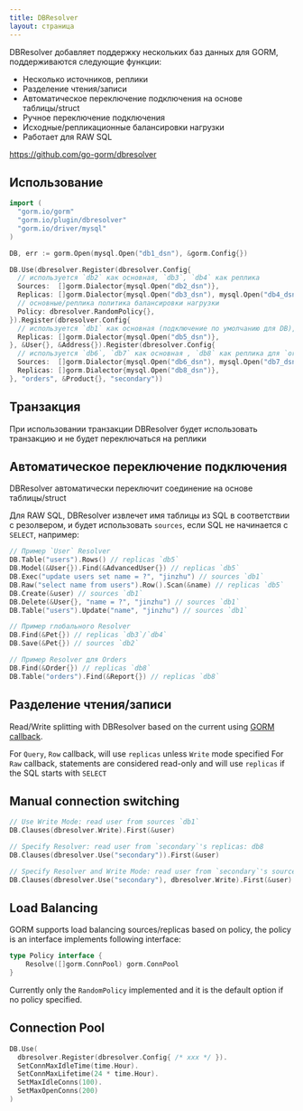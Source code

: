 ```yaml
---
title: DBResolver
layout: страница
---
```


DBResolver добавляет поддержку нескольких баз данных для GORM, поддерживаются следующие функции:

* Несколько источников, реплики
* Разделение чтения/записи
* Автоматическое переключение подключения на основе таблицы/struct
* Ручное переключение подключения
* Исходные/репликационные балансировки нагрузки
* Работает для RAW SQL

https://github.com/go-gorm/dbresolver

## Использование

```go
import (
  "gorm.io/gorm"
  "gorm.io/plugin/dbresolver"
  "gorm.io/driver/mysql"
)

DB, err := gorm.Open(mysql.Open("db1_dsn"), &gorm.Config{})

DB.Use(dbresolver.Register(dbresolver.Config{
  // используется `db2` как основная, `db3`, `db4` как реплика
  Sources:  []gorm.Dialector{mysql.Open("db2_dsn")},
  Replicas: []gorm.Dialector{mysql.Open("db3_dsn"), mysql.Open("db4_dsn")},
  // основные/реплика политика балансировки нагрузки
  Policy: dbresolver.RandomPolicy{},
}).Register(dbresolver.Config{
  // используется `db1` как основная (подключение по умолчанию для DB), `db5` как реплика  для `User`, `Address`
  Replicas: []gorm.Dialector{mysql.Open("db5_dsn")},
}, &User{}, &Address{}).Register(dbresolver.Config{
  // используется `db6`, `db7` как основная , `db8` как реплика для `orders`, `Product`
  Sources:  []gorm.Dialector{mysql.Open("db6_dsn"), mysql.Open("db7_dsn")},
  Replicas: []gorm.Dialector{mysql.Open("db8_dsn")},
}, "orders", &Product{}, "secondary"))
```

## Транзакция

При использовании транзакции DBResolver будет использовать транзакцию и не будет переключаться на реплики

## Автоматическое переключение подключения

DBResolver автоматически переключит соединение на основе таблицы/struct

Для RAW SQL, DBResolver извлечет имя таблицы из SQL в соответствии с резолвером, и будет использовать `sources`, если SQL не начинается с `SELECT`, например:

```go
// Пример `User` Resolver
DB.Table("users").Rows() // replicas `db5`
DB.Model(&User{}).Find(&AdvancedUser{}) // replicas `db5`
DB.Exec("update users set name = ?", "jinzhu") // sources `db1`
DB.Raw("select name from users").Row().Scan(&name) // replicas `db5`
DB.Create(&user) // sources `db1`
DB.Delete(&User{}, "name = ?", "jinzhu") // sources `db1`
DB.Table("users").Update("name", "jinzhu") // sources `db1`

// Пример глобального Resolver
DB.Find(&Pet{}) // replicas `db3`/`db4`
DB.Save(&Pet{}) // sources `db2`

// Пример Resolver для Orders
DB.Find(&Order{}) // replicas `db8`
DB.Table("orders").Find(&Report{}) // replicas `db8`
```

## Разделение чтения/записи

Read/Write splitting with DBResolver based on the current using [GORM callback](https://gorm.io/docs/write_plugins.html).

For `Query`, `Row` callback, will use `replicas` unless `Write` mode specified For `Raw` callback, statements are considered read-only and will use `replicas` if the SQL starts with `SELECT`

## Manual connection switching

```go
// Use Write Mode: read user from sources `db1`
DB.Clauses(dbresolver.Write).First(&user)

// Specify Resolver: read user from `secondary`'s replicas: db8
DB.Clauses(dbresolver.Use("secondary")).First(&user)

// Specify Resolver and Write Mode: read user from `secondary`'s sources: db6 or db7
DB.Clauses(dbresolver.Use("secondary"), dbresolver.Write).First(&user)
```

## Load Balancing

GORM supports load balancing sources/replicas based on policy, the policy is an interface implements following interface:

```go
type Policy interface {
    Resolve([]gorm.ConnPool) gorm.ConnPool
}
```

Currently only the `RandomPolicy` implemented and it is the default option if no policy specified.

## Connection Pool

```go
DB.Use(
  dbresolver.Register(dbresolver.Config{ /* xxx */ }).
  SetConnMaxIdleTime(time.Hour).
  SetConnMaxLifetime(24 * time.Hour).
  SetMaxIdleConns(100).
  SetMaxOpenConns(200)
)
```
